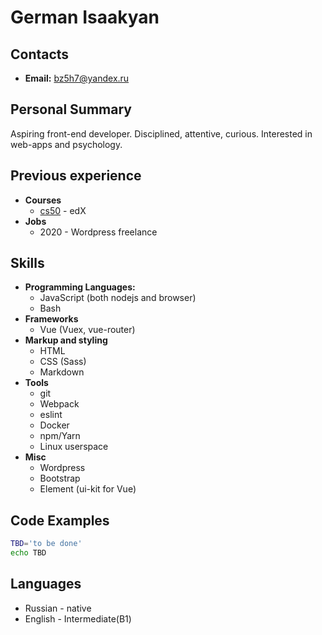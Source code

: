 # **German Isaakyan**

## Contacts

- **Email:** <bz5h7@yandex.ru>

## Personal Summary

Aspiring front-end developer. Disciplined, attentive, curious. Interested in web-apps and psychology.

## Previous experience

- **Courses**
  - [cs50](https://www.edx.org/course/cs50s-introduction-to-computer-science) - edX
- **Jobs**
  - 2020 - Wordpress freelance

## Skills

- **Programming Languages:**
  - JavaScript (both nodejs and browser)
  - Bash
- **Frameworks**
  - Vue (Vuex, vue-router)
- **Markup and styling**
  - HTML
  - CSS (Sass)
  - Markdown
- **Tools**
  - git
  - Webpack
  - eslint
  - Docker
  - npm/Yarn
  - Linux userspace
- **Misc**
  - Wordpress
  - Bootstrap
  - Element (ui-kit for Vue)

## Code Examples

```sh
TBD='to be done'
echo TBD
```

## Languages

- Russian - native
- English - Intermediate(B1)
